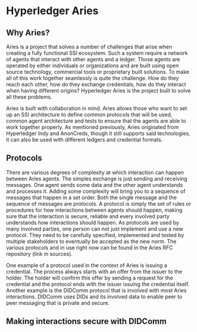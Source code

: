 # Hyperledger Aries

## Why Aries?
Aries is a project that solves a number of challenges that arise when creating a fully functional SSI ecosystem. Such a
system require a network of agents that interact with other agents and a ledger. Those agents are operated by either individuals
or organizations and are built using open source technology, commercial tools or proprietary built solutions. To make all of this
work together seamlessly is quite the challenge. How do they reach each other, how do they exchange credentials, how do they interact
when having different origins? Hyperledger Aries is the project built to solve all these problems. 

Aries is built with collaboration in mind. Aries allows those who want to set up an SSI architecture to define common protocols
that will be used, common agent architecture and tests to ensure that the agents are able to work together properly. As mentioned previously,
Aries originated from Hyperledger Indy and AnonCreds, though it still supports said technologies, it can also be used with different ledgers
and credential formats. 

## Protocols
There are various degrees of complexity at which interaction can happen between Aries agents. The simples exchange is just 
sending and receiving messages. One agent sends some data and the other agent understands and processes it. Adding some complexity
will bring you to a sequence of messages that happen in a set order. Both the single message and the sequence of messages are protocols.
A protocol is simply the set of rules or procedures for how interactions between agents should happen, making sure that the 
interaction is secure, reliable and every involved party understands how interactions should happen.
As protocols are used by many involved parties, one person can not just implement and use a new protocol. They need to be 
carefully specified, implemented and tested by multiple stakeholders to eventually be accepted as the new norm. The various 
protocols and in use right now can be found in the Aries RFC repository (link in sources).

One example of a protocol used in the context of Aries is issuing a credential. The process always starts with an offer from
the issuer to the holder. The holder will confirm this offer by sending a request for the credential and the protocol ends
with the issuer issuing the credential itself.
Another example is the DIDComm protocol that is involved with most Aries interactions. DIDComm uses DIDs and its involved data to 
enable peer to peer messaging that is private and secure.

## Making interactions secure with DIDComm